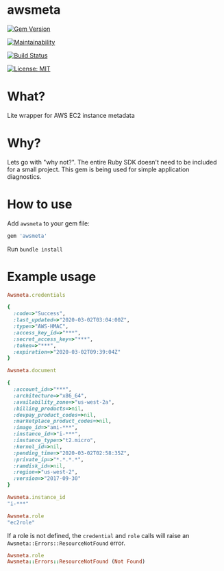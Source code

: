 # awsmeta
[![Gem Version](https://badge.fury.io/rb/awsmeta.svg)](https://badge.fury.io/rb/awsmeta)

[![Maintainability](https://api.codeclimate.com/v1/badges/adfb8333557241e81a02/maintainability)](https://codeclimate.com/github/haydenmcfarland/awsmeta/maintainability)

[![Build Status](https://travis-ci.org/haydenmcfarland/awsmeta.svg?branch=master)](https://travis-ci.org/haydenmcfarland/awsmeta)

[![License: MIT](https://img.shields.io/badge/License-MIT-yellow.svg)](https://github.com/haydenmcfarland/awsmeta/blob/master/LICENSE.txt)

# What?

Lite wrapper for AWS EC2 instance metadata

# Why?

Lets go with "why not?". The entire Ruby SDK doesn't need to be included for a small project. This gem is being used for simple application diagnostics.

# How to use
Add `awsmeta` to your gem file:

```ruby
gem 'awsmeta'
```

Run `bundle install`

# Example usage

```ruby
Awsmeta.credentials

{
  :code=>"Success",
  :last_updated=>"2020-03-02T03:04:00Z",
  :type=>"AWS-HMAC",
  :access_key_id=>"***",
  :secret_access_key=>"***",
  :token=>"***",
  :expiration=>"2020-03-02T09:39:04Z"
}
```

```ruby
Awsmeta.document

{
  :account_id=>"***",
  :architecture=>"x86_64",
  :availability_zone=>"us-west-2a",
  :billing_products=>nil,
  :devpay_product_codes=>nil,
  :marketplace_product_codes=>nil,
  :image_id=>"ami-***",
  :instance_id=>"i-***",
  :instance_type=>"t2.micro",
  :kernel_id=>nil,
  :pending_time=>"2020-03-02T02:58:35Z",
  :private_ip=>"*.*.*.*",
  :ramdisk_id=>nil,
  :region=>"us-west-2",
  :version=>"2017-09-30"
}
```

```ruby
Awsmeta.instance_id
"i-***"
```

```ruby
Awsmeta.role
"ec2role"
```

If a role is not defined, the `credential` and `role` calls will raise
an `Awsmeta::Errors::ResourceNotFound` error.

```ruby
Awsmeta.role
Awsmeta::Errors::ResourceNotFound (Not Found)
```

